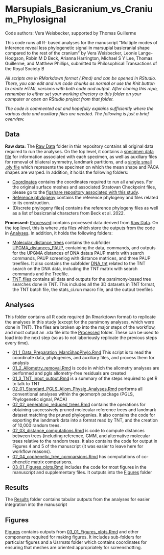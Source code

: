 # Marsupials_Basicranium_vs_Cranium_Phylosignal

Code authors: Vera Weisbecker, supported by Thomas Guillerme

This code runs all R- based analyses for the manuscript "Multiple modes of inference reveal less phylogenetic signal in marsupial basicranial shape compared to the rest of the cranium" by Vera Weisbecker, Leonie Lange-Hodgson, Robin M D Beck, Arianna Harrington, Michael S Y Lee, Thomas Guillerme, and Matthew Phillips, submitted to Philosophical Transactions of the Royal Society B


*All scripts are in RMarkdown format (.Rmd) and can be opened in RStudio. There, you can edit and run code chunks as normal or use the Knit button to create HTML versions with both code and output. After cloning this repo, remember to either set your working directory to this folder on your computer or open an RStudio project from that folder.*

*The code is commented out and hopefully explains sufficiently where the various data and auxiliary files are needed. The following is just a brief overview.*

## Data
**Raw data:**
The [Raw Data](/Data/Raw/) folder in this repository contains all original data required to run the analyses. On the top level, it contains a [specimen data file](/Data/Species_classifier) for information associated with each specimen, as well as auxiliary files for removal of bilateral symmetry, landmark partitions, and a [single small .ply file](/Data/Marmosa_murina_MVZ197429_downsampled.ply) which represents the specimen on which the mean shape and PACA shapes are warped. In addition, it holds the following folders:

* [Coordinates](/Data/Raw/Coordinates/) contains the coordinates required to run all analyses. For the original surface meshes and associated Stratovan Checkpoint files, please go to the [figshare repository associated with this study](https://figshare.com/s/6b8027a0f0e7df492d09).
* [Reference phylogeny](/Data/Raw/Reference_phylogeny/) contains the reference phylogeny and files related to its construction.
* [Discrete phylogeny files] contains the reference phylogeny files as well as a list of basicranial characters from Beck et al. 2022.

**Processed:**
[Processed](/Data/Processed/) contains processed data derived from [Raw Data](/Data/Raw/). On the top level, this is where .rda files which store the outputs from the code in [Analyses](/Analyses/). In addition, it holds the following folders: 

* [Molecular_distance_trees](/Data/Processed/Molecular_distance_trees) contains the subfolder [UPGMA_distances_PAUP](/Data/Processed/Molecular_distance_trees/UPGMA_distances_PAUP), containing the data, commands, and outputs for the UPGMA distances of DNA data:a PAUP matrix with search commands, PAUP screenlog with distance matrices, and three PAUP treefiles. It also contains the subfolder [DNA_tnt](Data/Processed/Molecular_distance_trees/DNA_tnt) related to the TNT search on the DNA data, including the TNT matrix with search commands and the Treefile.
* [TNT_files](/Data/Processed/TNT_files/) contains all data and outputs for the parsimony-based tree searches done in TNT. This includes all the 3D datasets in TNT format, the TNT batch file, the stats_ci.run macro file, and the output treefiles

## Analyses 

This folder contains all R code required (in Rmarkdown format) to replicate the analyses in this study (except for the parsimony analyses, which were done in TNT). The files are broken up into the major steps of the workflow, and most output an .rda file into the [Processed](/Data/Processed/) folder. These can be used to load into the next step (so as to not laboriously replicate the previous steps every time).

* [01_1_Data_Preparation_MarsShapPhylo.Rmd](/Analyses/01_1_Data_Preparation_MarsShapPhylo.Rmd) This script is to read the coordinate data, phylogenies, and auxiliary files, and process them for analysis
* [01_2_Allometry_removal.Rmd](/Analyses/01_2_Allometry_removal.Rmd) is code in which the allometry analyses are performed and pgls allometry-free residuals are created
* [01_3_TNT_input_output.Rmd](/Analyses/01_3_TNT_input_output.Rmd) is a summary of the steps required to get R to talk to TNT
* [02_01_Standard_PGLS_Allom_Physig_Analyses.Rmd](/Analyses/02_01_Standard_PGLS_Allom_Physig_Analyses.Rmd) performs all conventional analyses within the geomorph package (PGLS, Phylogenetic signal, PACA)
* [02_02_generating_reduced_trees.Rmd](/Analyses/02_02_generating_reduced_trees.Rmd) contains the operations for obtaining successively pruned molecular reference trees and landmark dataset matching the pruned phylogenies. It also contains the code for exporting the landmark data into a format read by TNT, and the creation of 10,000 random trees.
* [02_03_distance_computations.Rmd](/Analyses/02_03_distance_computations.Rmd)  is code to compute distances between trees (including reference, GMM, and alternative molecular trees relative to the random trees. It also contains the code for output in Figures 4 and 5 of the manuscript (it was easier to leave here for workflow reasons).
* [02_04_cophenetic_tree_comparsions.Rmd](/Analyses/02_04_cophenetic_tree_comparsions.Rmd) has computations of co-phenetic matrix comparisons.
* [03_01_Figures_plots.Rmd](/Analyses/03_01_Figures_plots.Rmd) includes the code for most figures in the manuscript and supplementary files. It outputs into the [Figures](/Figures) folder

## Results

The [Results](/Results/) folder contains tabular outputs from the analyses for easier integration into the manuscript

## Figures 

[Figures](/Figures/) contains outputs from [03_01_Figures_plots.Rmd](/Analyses/03_01_Figures_plots.Rmd) and other components required for making figures. It includes sub-folders for particular figures and a Usrmats folder which contains coordinates for ensuring that meshes are oriented appropriately for screenshotting. 
 
